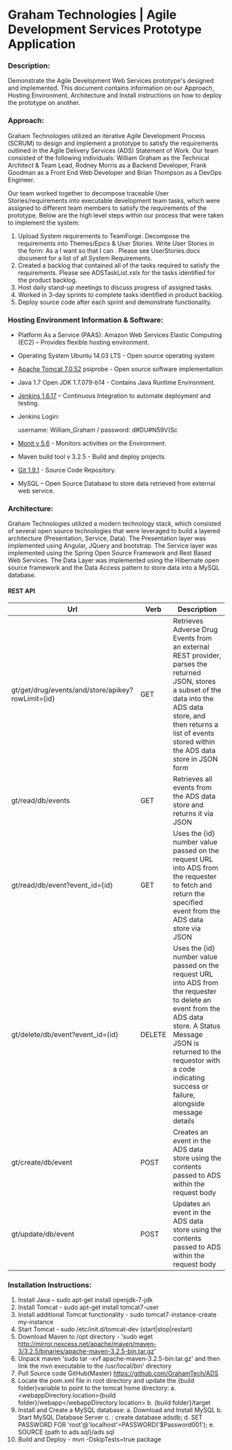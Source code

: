 # Graham Technologies | Agile Development Services Prototype Application #

### Description: ###

Demonstrate the Agile Development Web Services prototype's designed and implemented.  This document contains information on our Approach, Hosting Environment, Architecture and Install instructions on how to deploy the prototype on another. 

### Approach: ###

Graham Technologies utilized an iterative Agile Development Process (SCRUM) to design and implement a prototype to satisfy the requirements outlined in the Agile Delivery Services (ADS) Statement of Work. Our team consisted of the following individuals: William Graham as the Technical Architect & Team Lead, Rodney Morris as a Backend Developer, Frank Goodman as a Front End Web Developer and Brian Thompson as a DevOps Engineer.  

Our team worked together to decompose traceable User Stories/requirements into executable development team tasks, which were assigned to different team members to satisfy the requirements of the prototype. Below are the high level steps within our process that were taken to implement the system:

1.	Upload System requirements to TeamForge. Decompose the requirements into Themes/Epics & User Stories. Write User Stories in the form: As a <personae> I want <function> so that I can <context>.  Please see UserStories.docx document for a list of all System Requirements.
2.	Created a backlog that contained all of the tasks required to satisfy the requirements.  Please see ADSTaskList.xslx for the tasks identified for the product backlog.
3.	Host daily stand-up meetings to discuss progress of assigned tasks. 
4.	Worked in 3-day sprints to complete tasks identified in product backlog.
5.	Deploy source code after each sprint and demonstrate functionality.

### Hosting Environment Information & Software: ###

- Platform As a Service (PAAS):  Amazon Web Services Elastic Computing (EC2) – Provides flexible hosting environment.
- Operating System Ubuntu 14.03 LTS - Open source operating system 
- [Apache Tomcat 7.0.52](http://ec2-52-4-97-82.compute-1.amazonaws.com/probe)  psiprobe - Open source software implementation
- Java 1.7 Open JDK 1.7.079-b14 - Contains Java Runtime Environment.
- [Jenkins 1.6.17](http://ec2-52-4-97-82.compute-1.amazonaws.com:8080/login?from=%2F) – Continuous Integration to automate deployment and testing.
- Jenkins Login: 

	username: William_Graham / password: d#DU#N59V(Sc

- [Monit v 5.6](http://ec2-52-4-97-82.compute-1.amazonaws.com:2812/) - Monitors activities on the Environment.
- Maven build tool v 3.2.5 - Build and deploy projects. 
- [Git 1.9.1](https://github.com/GrahamTech/ADS) - Source Code Repository.
- MySQL – Open Source Database to store data retrieved from external web service.

### Architecture: ###

Graham Technologies utilized a modern technology stack, which consisted of several open source technologies that were leveraged to build a layered architecture (Presentation, Service, Data).  The Presentation layer was implemented using Angular, JQuery and bootstrap.  The Service layer was implemented using the Spring Open Source Framework and Rest Based Web Services.  The Data Layer was implemented using the Hibernate open source framework and the Data Access pattern to store data into a MySQL database. 

#### REST API ####

Url           |Verb          | Description
--------------|------------- | -------------
gt/get/drug/events/and/store/apikey?rowLimit={id} |	GET	| 	Retrieves Adverse Drug Events from an external REST provider, parses the returned JSON, stores a subset of the data into the ADS data store, and then returns a list of events stored within the ADS data store in JSON form 
gt/read/db/events |	GET	| Retrieves all events from the ADS data store and returns it via JSON
gt/read/db/event?event_id={id} |	GET	| Uses the {id} number value passed on the request URL into ADS from the requester to fetch and return the specified event from the ADS data store via JSON
gt/delete/db/event?event_id={id} |	DELETE	| Uses the {id} number value passed on the request URL into ADS from the requester to delete an event from the ADS data store. A Status Message JSON is returned to the requestor with a code indicating success or failure, alongside message details
gt/create/db/event |	POST	| Creates an event in the ADS data store using the contents passed to ADS within the request body
gt/update/db/event |	POST	| Updates an event in the ADS data store using the contents passed to ADS within the request body

### Installation Instructions: ###

1.	Install Java – sudo apt-get install openjdk-7-jdk
2.	Install Tomcat - sudo apt-get install tomcat7-user
3.	Install additional Tomcat functionality - sudo tomcat7-instance-create my-instance
4.	Start Tomcat - sudo /etc/init.d/tomcat-dev (start|stop|restart)
5.	Download Maven to /opt directory - 'sudo wget http://mirror.nexcess.net/apache/maven/maven-3/3.2.5/binaries/apache-maven-3.2.5-bin.tar.gz'
6.	Unpack maven 'sudo tar -xvf  apache-maven-3.2.5-bin.tar.gz' and then link the mvn executable to the /usr/local/bin' directory
7.	Pull Source code GitHub(Master) https://github.com/GrahamTech/ADS
8.	Locate the pom.xml file in root directory and update the {build folder}variable to point to the tomcat home directory:
  a.	<webappDirectory.location>{build folder}/webapp</webappDirectory.location>
  b.	<outputDirectory>{build folder}/target</outputDirectory>
9.	Install and Create a MySQL database:
  a.	Download and Install MySQL
  b.	Start MySQL Database Server
  c.	<mysql>: create database adsdb;
  d.	SET PASSWORD FOR 'root'@'localhost'=PASSWORD('$Password001');
  e.	<mysql>SOURCE {path to ads.sql}/ads.sql
10.	Build and Deploy - mvn  -DskipTests=true package
